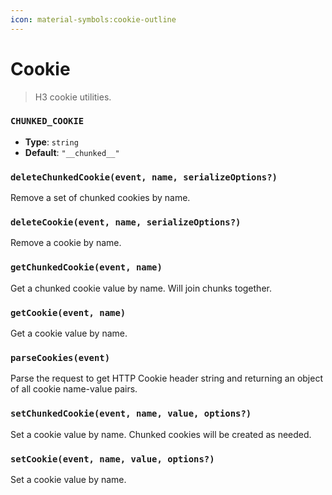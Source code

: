 ```yaml
---
icon: material-symbols:cookie-outline
---
```


# Cookie

> H3 cookie utilities.

<!-- automd:jsdocs src="../../src/utils/cookie.ts" -->

### `CHUNKED_COOKIE`

- **Type**: `string`
- **Default**: `"__chunked__"`

### `deleteChunkedCookie(event, name, serializeOptions?)`

Remove a set of chunked cookies by name.

### `deleteCookie(event, name, serializeOptions?)`

Remove a cookie by name.

### `getChunkedCookie(event, name)`

Get a chunked cookie value by name. Will join chunks together.

### `getCookie(event, name)`

Get a cookie value by name.

### `parseCookies(event)`

Parse the request to get HTTP Cookie header string and returning an object of all cookie name-value pairs.

### `setChunkedCookie(event, name, value, options?)`

Set a cookie value by name. Chunked cookies will be created as needed.

### `setCookie(event, name, value, options?)`

Set a cookie value by name.

<!-- /automd -->
